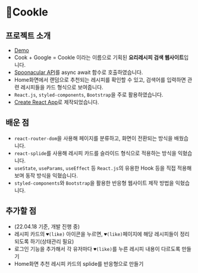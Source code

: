 # 🍳Cookle

## 프로젝트 소개

- [Demo](https://cookle-project.netlify.app/) 
- Cook + Google = Cookle 이라는 이름으로 기획된 **요리레시피 검색 웹사이트**입니다.
- [Spoonacular API](https://spoonacular.com/food-api)를 async await 함수로 호출하였습니다.
- Home화면에서 랜덤으로 추천되는 레시피를 확인할 수 있고, 검색어를 입력하면 관련 레시피들을 카드 형식으로 보여줍니다.
- `React.js`, `styled-components`, `Bootstrap`을 주로 활용하였습니다.
- [Create React App](https://github.com/facebook/create-react-app)로 제작되었습니다.


## 배운 점

- `react-router-dom`을 사용해 페이지를 분류하고, 화면이 전환되는 방식을 배웠습니다.
- `react-splide`를 사용해 레시피 카드를 슬라이드 형식으로 적용하는 방식을 익혔습니다.
- `useState`, `useParams`, `useEffect` 등 `React.js`의 유용한 Hook 등을 직접 적용해보며 동작 방식을 익혔습니다.
- `styled-components`와 `Bootstrap`을 활용한 반응형 웹사이트 제작 방법을 익혔습니다.


## 추가할 점

- (22.04.18 기준, 개발 진행 중)
- 레시피 카드의 `♥(like)` 아이콘을 누르면, `♥(like)`페이지에 해당 레시피들이 정리되도록 하기(상태관리 필요)
- 로그인 기능을 추가해서 각 유저마다 `♥(like)`를 누른 레시피 내용이 다르도록 만들기 
- Home화면 추천 레시피 카드의 splide를 반응형으로 만들기
